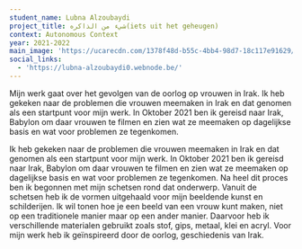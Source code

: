 ```yaml
---
student_name: Lubna Alzoubaydi
project_title: شيء من الذاكره(iets uit het geheugen)
context: Autonomous Context
year: 2021-2022
main_image: 'https://ucarecdn.com/1378f48d-b55c-4bb4-98d7-18c117e91629/'
social_links:
  - 'https://lubna-alzoubaydi0.webnode.be/'
---
```

Mijn werk gaat over het gevolgen van de oorlog op vrouwen in Irak. Ik heb gekeken naar de problemen die vrouwen meemaken in Irak en dat genomen als een startpunt voor mijn werk. In Oktober 2021 ben ik gereisd naar Irak, Babylon om daar vrouwen te filmen en zien wat ze meemaken op dagelijkse basis en wat voor problemen ze tegenkomen.

Ik heb gekeken naar de problemen die vrouwen meemaken in Irak en dat genomen als een startpunt voor mijn werk. In Oktober 2021 ben ik gereisd naar Irak, Babylon om daar vrouwen te filmen en zien wat ze meemaken op dagelijkse basis en wat voor problemen ze tegenkomen. Na heel dit proces ben ik begonnen met mijn schetsen rond dat onderwerp. Vanuit de schetsen heb ik de vormen uitgehaald voor mijn beeldende kunst en schilderijen. Ik wil tonen hoe je een beeld van een vrouw kunt maken, niet op een traditionele manier maar op een ander manier. Daarvoor heb ik verschillende materialen gebruikt zoals stof, gips, metaal, klei en acryl. Voor mijn werk heb ik geïnspireerd door de oorlog, geschiedenis van Irak. 